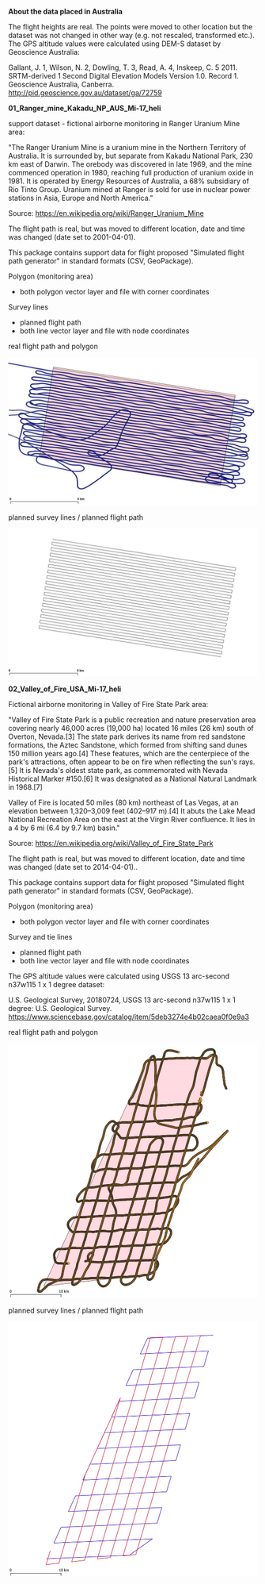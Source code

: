 **About the data placed in Australia**

The flight heights are real. The points were moved to other location but the dataset was not changed in other way (e.g. not rescaled, transformed etc.).
The GPS altitude values were calculated using DEM-S dataset by Geoscience Australia:

Gallant, J. 1, Wilson, N. 2, Dowling, T. 3, Read, A. 4, Inskeep, C. 5 2011. SRTM-derived 1 Second Digital Elevation Models Version 1.0. Record 1. Geoscience Australia, Canberra. 
http://pid.geoscience.gov.au/dataset/ga/72759


**01_Ranger_mine_Kakadu_NP_AUS_Mi-17_heli**

support dataset - fictional airborne monitoring in Ranger Uranium Mine area:

"The Ranger Uranium Mine is a uranium mine in the Northern Territory of Australia. It is surrounded by, but separate from Kakadu National Park, 230 km east of Darwin. The orebody was discovered in late 1969, and the mine commenced operation in 1980, reaching full production of uranium oxide in 1981. It is operated by Energy Resources of Australia, a 68% subsidiary of Rio Tinto Group. Uranium mined at Ranger is sold for use in nuclear power stations in Asia, Europe and North America."

Source: https://en.wikipedia.org/wiki/Ranger_Uranium_Mine

The flight path is real, but was moved to different location, date and time was changed (date set to 2001-04-01).

This package contains support data for flight proposed "Simulated flight path generator" in standard formats (CSV, GeoPackage).

Polygon (monitoring area)
- both polygon vector layer and file with corner coordinates

Survey lines
- planned flight path
- both line vector layer and file with node coordinates

real flight path and polygon

![Alt text](preview1_Ranger_mine_flight1.jpg "real flight path and polygon")

planned survey lines / planned flight path

![Alt text](preview2_Ranger_mine_flight1.jpg "planned survey lines / planned flight path")

**02_Valley_of_Fire_USA_Mi-17_heli**

Fictional airborne monitoring in Valley of Fire State Park area:

"Valley of Fire State Park is a public recreation and nature preservation area covering nearly 46,000 acres (19,000 ha) located 16 miles (26 km) south of Overton, Nevada.[3] The state park derives its name from red sandstone formations, the Aztec Sandstone, which formed from shifting sand dunes 150 million years ago.[4] These features, which are the centerpiece of the park's attractions, often appear to be on fire when reflecting the sun's rays.[5] It is Nevada's oldest state park, as commemorated with Nevada Historical Marker #150.[6] It was designated as a National Natural Landmark in 1968.[7]

Valley of Fire is located 50 miles (80 km) northeast of Las Vegas, at an elevation between 1,320–3,009 feet (402–917 m).[4] It abuts the Lake Mead National Recreation Area on the east at the Virgin River confluence. It lies in a 4 by 6 mi (6.4 by 9.7 km) basin."

Source: https://en.wikipedia.org/wiki/Valley_of_Fire_State_Park

The flight path is real, but was moved to different location, date and time was changed (date set to 2014-04-01)..

This package contains support data for flight proposed "Simulated flight path generator" in standard formats (CSV, GeoPackage).

Polygon (monitoring area)
- both polygon vector layer and file with corner coordinates

Survey and tie lines
- planned flight path
- both line vector layer and file with node coordinates

The GPS altitude values were calculated using USGS 13 arc-second n37w115 1 x 1 degree dataset:

U.S. Geological Survey, 20180724, USGS 13 arc-second n37w115 1 x 1 degree: U.S. Geological Survey.
https://www.sciencebase.gov/catalog/item/5deb3274e4b02caea0f0e9a3

real flight path and polygon

![Alt text](preview1_Valley_of_Fire.jpg "real flight path and polygon")

planned survey lines / planned flight path

![Alt text](preview2_Valley_of_Fire.jpg "planned survey lines / planned flight path")
